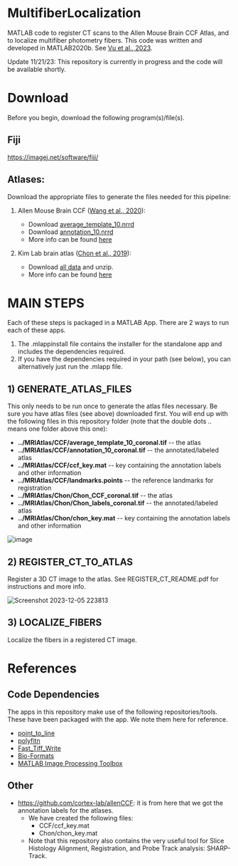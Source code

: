 # MultifiberLocalization
MATLAB code to register CT scans to the Allen Mouse Brain CCF Atlas, and to localize multifiber photometry fibers. This code was written and developed in MATLAB2020b. See [Vu et al., 2023](https://www.biorxiv.org/content/10.1101/2023.11.17.567425v1).


Update 11/21/23: This repository is currently in progress and the code will be available shortly.



# Download
Before you begin, download the following program(s)/file(s).


## Fiji
https://imagej.net/software/fiji/




## Atlases: 
Download the appropriate files to generate the files needed for this pipeline:
1. Allen Mouse Brain CCF ([Wang et al., 2020](https://pubmed.ncbi.nlm.nih.gov/32386544/)):    
   * Download [average_template_10.nrrd](https://download.alleninstitute.org/informatics-archive/current-release/mouse_ccf/average_template/average_template_10.nrrd) 
   * Download [annotation_10.nrrd](https://download.alleninstitute.org/informatics-archive/current-release/mouse_ccf/annotation/ccf_2022/annotation_10.nrrd)
   * More info can be found [here](https://help.brain-map.org/display/mouseconnectivity/API#API-DownloadAtlas3-DReferenceModels)
  
     
2. Kim Lab brain atlas ([Chon et al., 2019](https://pubmed.ncbi.nlm.nih.gov/31699990/)): 
   * Download [all data](https://kimlab.io/brain-map/atlas/assets/data_share/Atlas_Web_Release_data.7z) and unzip.
   * More info can be found [here](https://kimlab.io/brain-map/atlas/)    
  
# MAIN STEPS
Each of these steps is packaged in a MATLAB App. There are 2 ways to run each of these apps.
1. The .mlappinstall file contains the installer for the standalone app and includes the dependencies required.
2. If you have the dependencies required in your path (see below), you can alternatively just run the .mlapp file.


## 1) GENERATE_ATLAS_FILES 
This only needs to be run once to generate the atlas files necessary. Be sure you have atlas files (see above) downloaded first. You will end up with the following files in this repository folder (note that the double dots .. means one folder above this one):
  * **../MRIAtlas/CCF/average_template_10_coronal.tif** -- the atlas
  * **../MRIAtlas/CCF/annotation_10_coronal.tif** -- the annotated/labeled atlas
  * **../MRIAtlas/CCF/ccf_key.mat** -- key containing the annotation labels and other information
  * **../MRIAtlas/CCF/landmarks.points** -- the reference landmarks for registration
  * **../MRIAtlas/Chon/Chon_CCF_coronal.tif** -- the atlas
  * **../MRIAtlas/Chon/Chon_labels_coronal.tif** -- the annotated/labeled atlas
  * **../MRIAtlas/Chon/chon_key.mat** -- key containing the annotation labels and other information


![image](https://github.com/HoweLab/MultifiberLocalization/assets/21954946/3df9f697-58bc-45a8-b0d8-6db47faddd33)



## 2) REGISTER_CT_TO_ATLAS
Register a 3D CT image to the atlas. See REGISTER_CT_README.pdf for instructions and more info.

![Screenshot 2023-12-05 223813](https://github.com/HoweLab/MultifiberLocalization/assets/21954946/bddbd2f2-7963-4387-bc5f-e52c19f6bb28)



## 3) LOCALIZE_FIBERS
Localize the fibers in a registered CT image.
   



  
# References   

## Code Dependencies 
The apps in this repository make use of the following repositories/tools. These have been packaged with the app. We note them here for reference.
* [point_to_line](https://github.com/thrynae/point_to_line_distance)
* [polyfitn](https://www.mathworks.com/matlabcentral/fileexchange/34765-polyfitn)
* [Fast_Tiff_Write](https://github.com/rharkes/Fast_Tiff_Write)
* [Bio-Formats](https://bio-formats.readthedocs.io/en/v7.0.1/users/matlab/index.html)
* [MATLAB Image Processing Toolbox](https://www.mathworks.com/products/image.html)


## Other
* https://github.com/cortex-lab/allenCCF: it is from here that we got the annotation labels for the atlases. 
  * We have created the following files:
    * CCF/ccf_key.mat  
    * Chon/chon_key.mat
  * Note that this repository also contains the very useful tool for Slice Histology Alignment, Registration, and Probe Track analysis: SHARP-Track.


